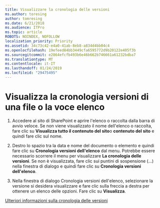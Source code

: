 ```yaml
---
title: Visualizzare la cronologia delle versioni
ms.author: toresing
author: tomresing
ms.date: 6/21/2018
ms.audience: ITPro
ms.topic: article
ROBOTS: NOINDEX, NOFOLLOW
localization_priority: Priority
ms.assetid: 34c73c42-e4a0-41ab-8eb8-a834d4bb04c4
ms.openlocfilehash: 19efeed84bb3449cfa6595772d9b20122e405f3b
ms.sourcegitcommit: e2864efcfb493b6e46b662b746661a61232bdba7
ms.translationtype: MT
ms.contentlocale: it-IT
ms.lasthandoff: 01/24/2019
ms.locfileid: "29475495"
---
```

# <a name="view-version-history-of-a-file-or-list-item"></a>Visualizza la cronologia versioni di una file o la voce elenco

1. Accedere al sito di SharePoint e aprire l'elenco o raccolta dalla barra di avvio veloce. Se non viene visualizzato il nome dell'elenco o raccolta, fare clic su **Visualizza tutto il contenuto del sito**o **contenuto del sito** e quindi fare clic sul nome.
    
2. Destro lo spazio tra la data e nome del documento o elemento e quindi fare clic su **Cronologia versioni dell'elenco** dal menu. Potrebbe essere necessario scorrere il menu per visualizzare **La cronologia delle versioni**. Se non è visualizzata, fare clic sui puntini di sospensione (...) nella finestra di dialogo e quindi fare clic su **Cronologia versioni dell'elenco**.
    
3. Nella finestra di dialogo Cronologia versioni dell'elenco, selezionare la versione si desidera visualizzare e fare clic sulla freccia a destra per ottenere un elenco delle opzioni. Fare clic su **Visualizza**.
    
[Ulteriori informazioni sulla cronologia delle versioni](https://go.microsoft.com/fwlink/?linkid=875709)
  

